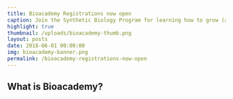 ```yaml
---
title: Bioacademy Registrations now open
caption: Join the Synthetic Biology Program for learning how to grow (almost) anything!
highlight: true
thumbnail: /uploads/bioacademy-thumb.png
layout: posts
date: 2018-06-01 00:00:00
img: bioacademy-banner.png
permalink: /bioacademy-registrations-now-open
---
```


## What is Bioacademy?